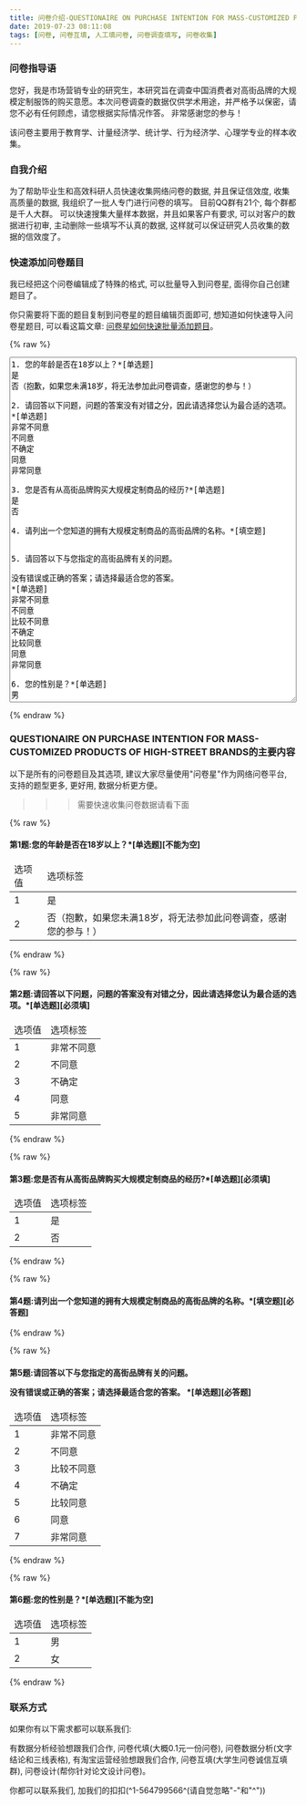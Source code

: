 ```yaml
---
title: 问卷介绍-QUESTIONAIRE ON PURCHASE INTENTION FOR MASS-CUSTOMIZED PRODUCTS OF HIGH-STREET BRANDS
date: 2019-07-23 08:11:08
tags: [问卷, 问卷互填, 人工填问卷, 问卷调查填写, 问卷收集]
---
```


### 问卷指导语

您好，我是市场营销专业的研究生，本研究旨在调查中国消费者对高街品牌的大规模定制服饰的购买意愿。本次问卷调查的数据仅供学术用途，并严格予以保密，请您不必有任何顾虑，请您根据实际情况作答。
非常感谢您的参与！

该问卷主要用于教育学、计量经济学、统计学、行为经济学、心理学专业的样本收集。

<!-- more -->


### 自我介绍

为了帮助毕业生和高效科研人员快速收集网络问卷的数据, 并且保证信效度, 收集高质量的数据, 我组织了一批人专门进行问卷的填写。
目前QQ群有21个, 每个群都是千人大群。 可以快速搜集大量样本数据，并且如果客户有要求, 可以对客户的数据进行初审, 
主动删除一些填写不认真的数据, 这样就可以保证研究人员收集的数据的信效度了。



### 快速添加问卷题目

我已经把这个问卷编辑成了特殊的格式, 可以批量导入到问卷星, 面得你自己创建题目了。

你只需要将下面的题目复制到问卷星的题目编辑页面即可, 想知道如何快速导入问卷星题目, 可以看这篇文章: [问卷星如何快速批量添加题目](https://mlln.cn/2019/06/01/%E9%97%AE%E5%8D%B7%E6%98%9F%E5%A6%82%E4%BD%95%E5%BF%AB%E9%80%9F%E6%B7%BB%E5%8A%A0%E6%89%B9%E9%87%8F%E9%A2%98%E7%9B%AE/index.html)。

{% raw %}
<textarea rows="40" style="width: 100%;">1. 您的年龄是否在18岁以上？*[单选题]
是
否（抱歉，如果您未满18岁，将无法参加此问卷调查，感谢您的参与！）

2. 请回答以下问题，问题的答案没有对错之分，因此请选择您认为最合适的选项。*[单选题]
非常不同意
不同意
不确定
同意
非常同意

3. 您是否有从高街品牌购买大规模定制商品的经历?*[单选题]
是
否

4. 请列出一个您知道的拥有大规模定制商品的高街品牌的名称。*[填空题]


5. 请回答以下与您指定的高街品牌有关的问题。

没有错误或正确的答案；请选择最适合您的答案。
*[单选题]
非常不同意
不同意
比较不同意
不确定
比较同意
同意
非常同意

6. 您的性别是？*[单选题]
男
女</textarea>
{% endraw %}

### QUESTIONAIRE ON PURCHASE INTENTION FOR MASS-CUSTOMIZED PRODUCTS OF HIGH-STREET BRANDS的主要内容

以下是所有的问卷题目及其选项, 建议大家尽量使用"问卷星"作为网络问卷平台, 支持的题型更多, 更好用, 数据分析更方便。

>>> 需要快速收集问卷数据请看下面


{% raw %}
<div class="qitem">
<h4>第1题:您的年龄是否在18岁以上？*[单选题][不能为空]</h4>

<table class="table">
<thead>
<tr><td>选项值</td><td>选项标签</td></tr>
</thead>
<tbody>
<tr><td>1</td><td>是</td></tr>
<tr><td>2</td><td>否（抱歉，如果您未满18岁，将无法参加此问卷调查，感谢您的参与！）</td></tr>
</tbody>
</table>

</div>
{% endraw %}


{% raw %}
<div class="qitem">
<h4>第2题:请回答以下问题，问题的答案没有对错之分，因此请选择您认为最合适的选项。*[单选题][必须填]</h4>

<table class="table">
<thead>
<tr><td>选项值</td><td>选项标签</td></tr>
</thead>
<tbody>
<tr><td>1</td><td>非常不同意</td></tr>
<tr><td>2</td><td>不同意</td></tr>
<tr><td>3</td><td>不确定</td></tr>
<tr><td>4</td><td>同意</td></tr>
<tr><td>5</td><td>非常同意</td></tr>
</tbody>
</table>

</div>
{% endraw %}


{% raw %}
<div class="qitem">
<h4>第3题:您是否有从高街品牌购买大规模定制商品的经历?*[单选题][必须填]</h4>

<table class="table">
<thead>
<tr><td>选项值</td><td>选项标签</td></tr>
</thead>
<tbody>
<tr><td>1</td><td>是</td></tr>
<tr><td>2</td><td>否</td></tr>
</tbody>
</table>

</div>
{% endraw %}


{% raw %}
<div class="qitem">
<h4>第4题:请列出一个您知道的拥有大规模定制商品的高街品牌的名称。*[填空题][必答题]</h4>

</div>
{% endraw %}


{% raw %}
<div class="qitem">
<h4>第5题:请回答以下与您指定的高街品牌有关的问题。

没有错误或正确的答案；请选择最适合您的答案。
*[单选题][必答题]</h4>

<table class="table">
<thead>
<tr><td>选项值</td><td>选项标签</td></tr>
</thead>
<tbody>
<tr><td>1</td><td>非常不同意</td></tr>
<tr><td>2</td><td>不同意</td></tr>
<tr><td>3</td><td>比较不同意</td></tr>
<tr><td>4</td><td>不确定</td></tr>
<tr><td>5</td><td>比较同意</td></tr>
<tr><td>6</td><td>同意</td></tr>
<tr><td>7</td><td>非常同意</td></tr>
</tbody>
</table>

</div>
{% endraw %}


{% raw %}
<div class="qitem">
<h4>第6题:您的性别是？*[单选题][不能为空]</h4>

<table class="table">
<thead>
<tr><td>选项值</td><td>选项标签</td></tr>
</thead>
<tbody>
<tr><td>1</td><td>男</td></tr>
<tr><td>2</td><td>女</td></tr>
</tbody>
</table>

</div>
{% endraw %}



<!-- ---
title: 心理教育医学的问卷免费下载
date: 2019-05-23 08:59:15
tags: [问卷星, 问卷网, 问卷下载, 问卷互填, 问卷设计, 问卷模板, 毕业问卷, 问卷数据分析, 问卷代填, ]
--- -->

### 联系方式
 
如果你有以下需求都可以联系我们:

有数据分析经验想跟我们合作, 问卷代填(大概0.1元一份问卷), 问卷数据分析(文字结论和三线表格), 有淘宝运营经验想跟我们合作, 问卷互填(大学生问卷诚信互填群), 问卷设计(帮你针对论文设计问卷)。

你都可以联系我们, 加我们的扣扣(^1-564799566^(请自觉忽略"-"和"^"))
